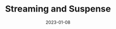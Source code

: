 ---
title: Streaming and Suspense
description: How React Suspense enabled UI streaming
weight: 6
vimeo: 902736844
video_length: 01:05
free: true
date: "2023-01-08"
nextChapter: basics-auth
prevChapter: basics-data-fetching
---